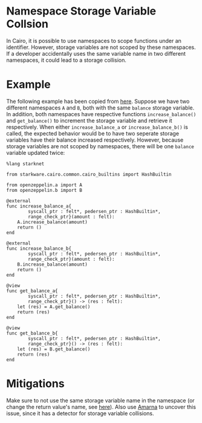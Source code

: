 # Namespace Storage Variable Collsion

In Cairo, it is possible to use namespaces to scope functions under an identifier. However, storage variables are not scoped by these namespaces. If a developer accidentally uses the same variable name in two different namespaces, it could lead to a storage collision.

# Example 

The following example has been copied from [here](https://gist.github.com/koloz193/18cb491167e844e9a28ac69825f68975). Suppose we have two different namespaces `A` and `B`, both with the same `balance` storage variable. In addition, both namespaces have respective functions `increase_balance()` and `get_balance()` to increment the storage variable and retrieve it respectively. When either `increase_balance_a` or `increase_balance_b()` is called, the expected behavior would be to have two seperate storage variables have their balance increased respectively. However, because storage variables are not scoped by namespaces, there will be one `balance` variable updated twice: 

```cairo
%lang starknet

from starkware.cairo.common.cairo_builtins import HashBuiltin

from openzeppelin.a import A
from openzeppelin.b import B

@external
func increase_balance_a{
        syscall_ptr : felt*, pedersen_ptr : HashBuiltin*,
        range_check_ptr}(amount : felt):
    A.increase_balance(amount)
    return ()
end

@external
func increase_balance_b{
        syscall_ptr : felt*, pedersen_ptr : HashBuiltin*,
        range_check_ptr}(amount : felt):
    B.increase_balance(amount)
    return ()
end

@view
func get_balance_a{
        syscall_ptr : felt*, pedersen_ptr : HashBuiltin*,
        range_check_ptr}() -> (res : felt):
    let (res) = A.get_balance()
    return (res)
end

@view
func get_balance_b{
        syscall_ptr : felt*, pedersen_ptr : HashBuiltin*,
        range_check_ptr}() -> (res : felt):
    let (res) = B.get_balance()
    return (res)
end
```

# Mitigations

Make sure to not use the same storage variable name in the namespace (or change the return value's name, see [here](https://github.com/crytic/amarna/issues/10)). Also use [Amarna](https://github.com/crytic/amarna) to uncover this issue, since it has a detector for storage variable collisions.
